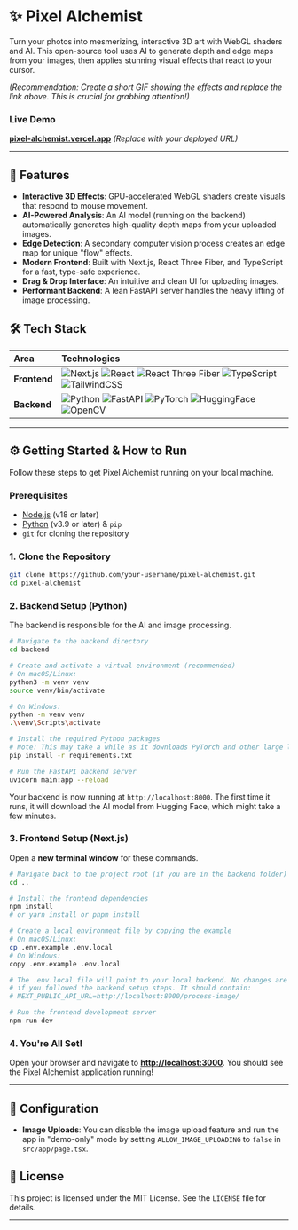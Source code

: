 # ✨ Pixel Alchemist

Turn your photos into mesmerizing, interactive 3D art with WebGL shaders and AI. This open-source tool uses AI to generate depth and edge maps from your images, then applies stunning visual effects that react to your cursor.

_(Recommendation: Create a short GIF showing the effects and replace the link above. This is crucial for grabbing attention!)_

### Live Demo

<!-- [![Pixel Alchemist Preview](https://raw.githubusercontent.com/<YOUR_USERNAME>/<YOUR_REPO_NAME>/main/.github/assets/pixel-alchemist-preview.gif)](https://pixel-alchemist.vercel.app) -->

[**pixel-alchemist.vercel.app**](https://pixel-alchemist.vercel.app) _(Replace with your deployed URL)_

---

## 🚀 Features

- **Interactive 3D Effects**: GPU-accelerated WebGL shaders create visuals that respond to mouse movement.
- **AI-Powered Analysis**: An AI model (running on the backend) automatically generates high-quality depth maps from your uploaded images.
- **Edge Detection**: A secondary computer vision process creates an edge map for unique "flow" effects.
- **Modern Frontend**: Built with Next.js, React Three Fiber, and TypeScript for a fast, type-safe experience.
- **Drag & Drop Interface**: An intuitive and clean UI for uploading images.
- **Performant Backend**: A lean FastAPI server handles the heavy lifting of image processing.

## 🛠️ Tech Stack

| Area         | Technologies                                                                                                                                                                                                                                                                                                                                                                                                                                                                                                                                                                                           |
| :----------- | :----------------------------------------------------------------------------------------------------------------------------------------------------------------------------------------------------------------------------------------------------------------------------------------------------------------------------------------------------------------------------------------------------------------------------------------------------------------------------------------------------------------------------------------------------------------------------------------------------- |
| **Frontend** | ![Next.js](https://img.shields.io/badge/next.js-000000?style=for-the-badge&logo=nextdotjs&logoColor=white) ![React](https://img.shields.io/badge/React-20232A?style=for-the-badge&logo=react&logoColor=61DAFB) ![React Three Fiber](https://img.shields.io/badge/React%20Three%20Fiber-000000?style=for-the-badge&logo=three.js&logoColor=white) ![TypeScript](https://img.shields.io/badge/typescript-%23007ACC.svg?style=for-the-badge&logo=typescript&logoColor=white) ![TailwindCSS](https://img.shields.io/badge/tailwindcss-%2338B2AC.svg?style=for-the-badge&logo=tailwind-css&logoColor=white) |
| **Backend**  | ![Python](https://img.shields.io/badge/python-3670A0?style=for-the-badge&logo=python&logoColor=ffdd54) ![FastAPI](https://img.shields.io/badge/FastAPI-005571?style=for-the-badge&logo=fastapi) ![PyTorch](https://img.shields.io/badge/PyTorch-%23EE4C2C.svg?style=for-the-badge&logo=PyTorch&logoColor=white) ![HuggingFace](https://img.shields.io/badge/🤗%20Hugging%20Face-yellow?style=for-the-badge) ![OpenCV](https://img.shields.io/badge/OpenCV-27338e?style=for-the-badge&logo=OpenCV)                                                                                                      |

---

## ⚙️ Getting Started & How to Run

Follow these steps to get Pixel Alchemist running on your local machine.

### Prerequisites

- [Node.js](https://nodejs.org/) (v18 or later)
- [Python](https://www.python.org/downloads/) (v3.9 or later) & `pip`
- `git` for cloning the repository

### 1. Clone the Repository

```bash
git clone https://github.com/your-username/pixel-alchemist.git
cd pixel-alchemist
```

### 2. Backend Setup (Python)

The backend is responsible for the AI and image processing.

```bash
# Navigate to the backend directory
cd backend

# Create and activate a virtual environment (recommended)
# On macOS/Linux:
python3 -m venv venv
source venv/bin/activate

# On Windows:
python -m venv venv
.\venv\Scripts\activate

# Install the required Python packages
# Note: This may take a while as it downloads PyTorch and other large libraries.
pip install -r requirements.txt

# Run the FastAPI backend server
uvicorn main:app --reload
```

Your backend is now running at `http://localhost:8000`. The first time it runs, it will download the AI model from Hugging Face, which might take a few minutes.

### 3. Frontend Setup (Next.js)

Open a **new terminal window** for these commands.

```bash
# Navigate back to the project root (if you are in the backend folder)
cd ..

# Install the frontend dependencies
npm install
# or yarn install or pnpm install

# Create a local environment file by copying the example
# On macOS/Linux:
cp .env.example .env.local
# On Windows:
copy .env.example .env.local

# The .env.local file will point to your local backend. No changes are needed
# if you followed the backend setup steps. It should contain:
# NEXT_PUBLIC_API_URL=http://localhost:8000/process-image/

# Run the frontend development server
npm run dev
```

### 4. You're All Set!

Open your browser and navigate to [**http://localhost:3000**](http://localhost:3000). You should see the Pixel Alchemist application running!

---

## 🔧 Configuration

- **Image Uploads**: You can disable the image upload feature and run the app in "demo-only" mode by setting `ALLOW_IMAGE_UPLOADING` to `false` in `src/app/page.tsx`.

## 📄 License

This project is licensed under the MIT License. See the `LICENSE` file for details.

---
